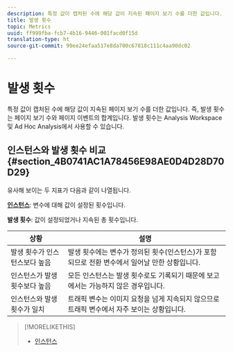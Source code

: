 ```yaml
---
description: 특정 값이 캡처된 수에 해당 값이 지속된 페이지 보기 수를 더한 값입니다. 즉, 발생 횟수는 페이지 보기 수와 페이지 이벤트의 합계입니다. 발생 횟수는 Analysis Workspace 및 Ad Hoc Analysis에서 사용할 수 있습니다.
title: 발생 횟수
topic: Metrics
uuid: ff999fba-fcb7-4b16-9446-001facd0f15d
translation-type: ht
source-git-commit: 99ee24efaa517e8da700c67818c111c4aa90dc02

---
```



# 발생 횟수

특정 값이 캡처된 수에 해당 값이 지속된 페이지 보기 수를 더한 값입니다. 즉, 발생 횟수는 페이지 보기 수와 페이지 이벤트의 합계입니다. 발생 횟수는 Analysis Workspace 및 Ad Hoc Analysis에서 사용할 수 있습니다.

## 인스턴스와 발생 횟수 비교 {#section_4B0741AC1A78456E98AE0D4D28D70D29}

유사해 보이는 두 지표가 다음과 같이 나열됩니다.

**[인스턴스](/help/components/c-variables/c-metrics/metrics-instance.md)**: 변수에 대해 값이 설정된 횟수입니다.

**발생 횟수**: 값이 설정되었거나 지속된 총 횟수입니다.

| 상황 | 설명 |
|---|---|
| 발생 횟수가 인스턴스보다 높음 | 발생 횟수에는 변수가 정의된 횟수(인스턴스)가 포함되므로 전환 변수에서 일어날 만한 상황입니다. |
| 인스턴스가 발생 횟수보다 높음 | 모든 인스턴스는 발생 횟수로도 기록되기 때문에 보고에서는 가능하지 않은 경우입니다. |
| 인스턴스와 발생 횟수가 일치 | 트래픽 변수는 이미지 요청을 넘게 지속되지 않으므로 트래픽 변수에서 자주 보이는 상황입니다. |

>[!MORELIKETHIS]
>
>* [인스턴스](/help/components/c-variables/c-metrics/metrics-instance.md)

